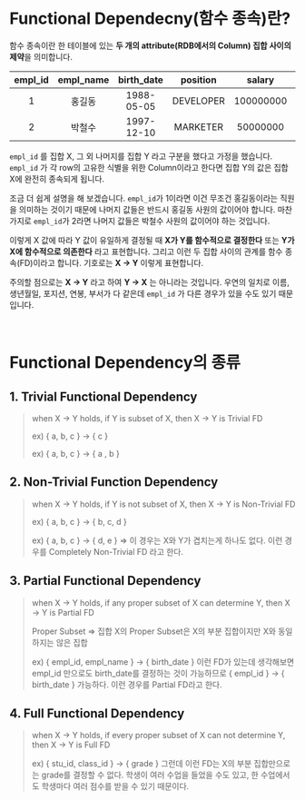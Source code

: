 # Functional Dependecny(함수 종속)란?

함수 종속이란 한 테이블에 있는 **두 개의 attribute(RDB에서의 Column) 집합 사이의 제약**을 의미합니다.

| empl_id | empl_name | birth_date | position  |  salary   | dept_id |
| :-----: | :-------: | :--------: | :-------: | :-------: | :-----: |
|    1    |  홍길동   | 1988-05-05 | DEVELOPER | 100000000 |    1    |
|    2    |  박철수   | 1997-12-10 | MARKETER  | 50000000  |    2    |



 `empl_id` 를 집합 X, 그 외 나머지를 집합 Y 라고 구분을 했다고 가정을 했습니다. `empl_id` 가 각 row의 고유한 식별을 위한 Column이라고 한다면 집합 Y의 값은 집합 X에 완전히 종속되게 됩니다.

조금 더 쉽게 설명을 해 보겠습니다. `empl_id`가 1이라면 이건 무조건 홍길동이라는 직원을 의미하는 것이기 때문에 나머지 값들은 반드시 홍길동 사원의 값이어야 합니다. 마찬가지로 `empl_id`가 2라면 나머지 값들은 박철수 사원의 값이어야 하는 것입니다.

이렇게 X 값에 따라 Y 값이 유일하게 결정될 때 **X가 Y를 함수적으로 결정한다** 또는 **Y가 X에 함수적으로 의존한다** 라고 표현합니다. 그리고 이런 두 집합 사이의 관계를 함수 종속(FD)이라고 합니다. 기호로는 **X → Y** 이렇게 표현합니다.

주의할 점으로는 **X → Y** 라고 하여 **Y → X** 는 아니라는 것입니다. 우연의 일치로 이름, 생년월일, 포지션, 연봉, 부서가 다 같은데 `empl_id` 가 다른 경우가 있을 수도 있기 때문입니다.

&nbsp;

# Functional Dependency의 종류

## 1. Trivial Functional Dependency

> when X → Y holds, if Y is subset of X, then X → Y is Trivial FD
>
> ex) { a, b, c } → { c }  
>
> ex) { a, b, c } → { a , b }

## 2. Non-Trivial Function Dependency

> when X → Y holds, if Y is not subset of X, then X → Y is Non-Trivial FD
>
> ex) { a, b, c } → { b, c, d }
>
> ex) { a, b, c } → { d, e } => 이 경우는 X와 Y가 겹치는게 하나도 없다. 이런 경우를 Completely Non-Trivial FD 라고 한다.

## 3. Partial Functional Dependency

> when X → Y holds, if any proper subset of X can determine Y, then X → Y is Partial FD
>
> Proper Subset => 집합 X의 Proper Subset은 X의 부분 집합이지만 X와 동일하지는 않은 집합
>
> ex) { empl_id, empl_name } → { birth_date } 이런 FD가 있는데 생각해보면 empl_id 만으로도 birth_date를 결정하는 것이 가능하므로 { empl_id } → { birth_date } 가능하다. 이런 경우를 Partial FD라고 한다.

## 4. Full Functional Dependency

> when X → Y holds, if every proper subset of X can not determine Y, then X → Y is Full FD
>
> ex) { stu_id, class_id } → { grade } 그런데 이런 FD는 X의 부분 집합만으로는 grade를 결정할 수 없다. 학생이 여러 수업을 들었을 수도 있고, 한 수업에서도 학생마다 여러 점수를 받을 수 있기 때문이다.